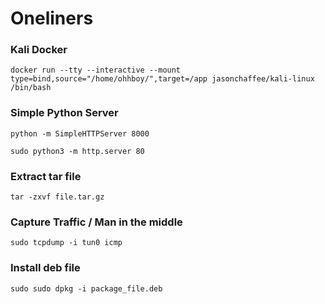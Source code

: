 # Oneliners

### Kali Docker

```text
docker run --tty --interactive --mount type=bind,source="/home/ohhboy/",target=/app jasonchaffee/kali-linux /bin/bash
```



### Simple Python Server

```text
python -m SimpleHTTPServer 8000

sudo python3 -m http.server 80
```

### Extract tar file

```text
tar -zxvf file.tar.gz
```

### Capture Traffic / Man in the middle

```text
sudo tcpdump -i tun0 icmp
```

### Install deb file

```text
sudo sudo dpkg -i package_file.deb
```



